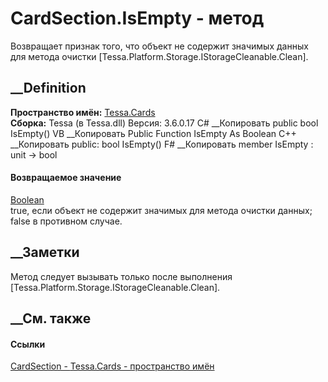 # CardSection.IsEmpty - метод
Возвращает признак того, что объект не содержит значимых данных для метода
очистки [Tessa.Platform.Storage.IStorageCleanable.Clean].
## __Definition
 **Пространство имён:** [Tessa.Cards](N_Tessa_Cards.htm)  
 **Сборка:** Tessa (в Tessa.dll) Версия: 3.6.0.17
C# __Копировать
     public bool IsEmpty()
VB __Копировать
     Public Function IsEmpty As Boolean
C++ __Копировать
     public:
    bool IsEmpty()
F# __Копировать
     member IsEmpty : unit -> bool 
#### Возвращаемое значение
[Boolean](https://learn.microsoft.com/dotnet/api/system.boolean)  
true, если объект не содержит значимых для метода очистки данных; false в
противном случае.
## __Заметки
Метод следует вызывать только после выполнения
[Tessa.Platform.Storage.IStorageCleanable.Clean].
## __См. также
#### Ссылки
[CardSection - ](T_Tessa_Cards_CardSection.htm)
[Tessa.Cards - пространство имён](N_Tessa_Cards.htm)
